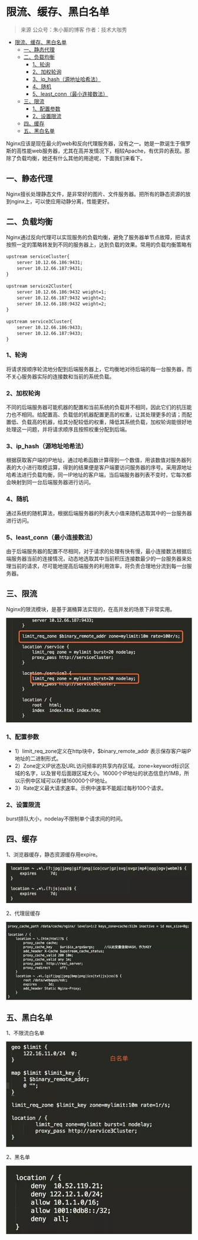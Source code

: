 # 限流、缓存、黑白名单

> 来源 公众号：朱小厮的博客  作者：技术大咖秀

<!-- TOC -->

- [限流、缓存、黑白名单](#限流缓存黑白名单)
    - [一、静态代理](#一静态代理)
    - [二、负载均衡](#二负载均衡)
        - [1、轮询](#1轮询)
        - [2、加权轮询](#2加权轮询)
        - [3、ip_hash（源地址哈希法）](#3ip_hash源地址哈希法)
        - [4、随机](#4随机)
        - [5、least_conn（最小连接数法）](#5least_conn最小连接数法)
    - [三、限流](#三限流)
        - [1、配置参数](#1配置参数)
        - [2、设置限流](#2设置限流)
    - [四、缓存](#四缓存)
    - [五、黑白名单](#五黑白名单)

<!-- /TOC -->

Nginx应该是现在最火的web和反向代理服务器，没有之一。她是一款诞生于俄罗斯的高性能web服务器，尤其在高并发情况下，相较Apache，有优异的表现。那除了负载均衡，她还有什么其他的用途呢，下面我们来看下。

## 一、静态代理

Nginx擅长处理静态文件，是非常好的图片、文件服务器。把所有的静态资源的放到nginx上，可以使应用动静分离，性能更好。

## 二、负载均衡

Nginx通过反向代理可以实现服务的负载均衡，避免了服务器单节点故障，把请求按照一定的策略转发到不同的服务器上，达到负载的效果。常用的负载均衡策略有

``` nginx
upstream serviceCluster{
    server 10.12.66.186:9431;
    server 10.12.66.187:9431;
}

upstream service2Cluster{
    server 10.12.66.186:9432 weight=1;
    server 10.12.66.187:9432 weight=2;
    server 10.12.66.188:9432 weight=2;
}

upstream service3Cluster{
    server 10.12.66.186:9433;
    server 10.12.66.187:9433;
}
```

### 1、轮询

将请求按顺序轮流地分配到后端服务器上，它均衡地对待后端的每一台服务器，而不关心服务器实际的连接数和当前的系统负载。

### 2、加权轮询

不同的后端服务器可能机器的配置和当前系统的负载并不相同，因此它们的抗压能力也不相同。给配置高、负载低的机器配置更高的权重，让其处理更多的请；而配置低、负载高的机器，给其分配较低的权重，降低其系统负载，加权轮询能很好地处理这一问题，并将请求顺序且按照权重分配到后端。

### 3、ip_hash（源地址哈希法）

根据获取客户端的IP地址，通过哈希函数计算得到一个数值，用该数值对服务器列表的大小进行取模运算，得到的结果便是客户端要访问服务器的序号。采用源地址哈希法进行负载均衡，同一IP地址的客户端，当后端服务器列表不变时，它每次都会映射到同一台后端服务器进行访问。

### 4、随机

通过系统的随机算法，根据后端服务器的列表大小值来随机选取其中的一台服务器进行访问。

### 5、least_conn（最小连接数法）

由于后端服务器的配置不尽相同，对于请求的处理有快有慢，最小连接数法根据后端服务器当前的连接情况，动态地选取其中当前积压连接数最少的一台服务器来处理当前的请求，尽可能地提高后端服务的利用效率，将负责合理地分流到每一台服务器。

## 三、限流

Nginx的限流模块，是基于漏桶算法实现的，在高并发的场景下非常实用。

![](../../img/nginx/限流、缓存、黑白名单/20190714222359.jpg)


### 1、配置参数

- 1）limit_req_zone定义在http块中，$binary_remote_addr 表示保存客户端IP地址的二进制形式。
- 2）Zone定义IP状态及URL访问频率的共享内存区域。zone=keyword标识区域的名字，以及冒号后面跟区域大小。16000个IP地址的状态信息约1MB，所以示例中区域可以存储160000个IP地址。
- 3）Rate定义最大请求速率。示例中速率不能超过每秒100个请求。

### 2、设置限流

burst排队大小，nodelay不限制单个请求间的时间。

## 四、缓存

1、浏览器缓存，静态资源缓存用expire。

![](../../img/nginx/限流、缓存、黑白名单/20190714222526.jpg)


2、代理层缓存


![](../../img/nginx/限流、缓存、黑白名单/20190714222622.jpg)

## 五、黑白名单

1、不限流白名单

![](../../img/nginx/限流、缓存、黑白名单/20190714222705.jpg)

2、黑名单

![](../../img/nginx/限流、缓存、黑白名单/20190714222801.jpg)


